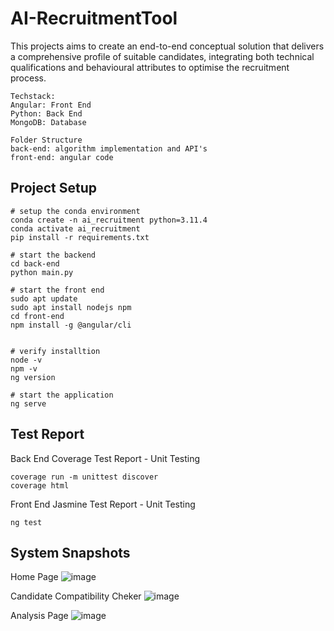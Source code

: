 # AI-RecruitmentTool



This projects aims to create an end-to-end conceptual solution that delivers a comprehensive profile of suitable candidates,
integrating both technical qualifications and behavioural attributes to optimise the recruitment process.



```
Techstack:
Angular: Front End
Python: Back End
MongoDB: Database
```

```
Folder Structure 
back-end: algorithm implementation and API's
front-end: angular code 
```

## Project Setup

```
# setup the conda environment
conda create -n ai_recruitment python=3.11.4
conda activate ai_recruitment
pip install -r requirements.txt

# start the backend
cd back-end
python main.py

# start the front end
sudo apt update
sudo apt install nodejs npm
cd front-end
npm install -g @angular/cli


# verify installtion
node -v
npm -v
ng version

# start the application
ng serve
```


## Test Report

Back End Coverage Test Report - Unit Testing

```
coverage run -m unittest discover
coverage html
```



Front End Jasmine Test Report - Unit Testing
```
ng test
```

## System Snapshots

Home Page
![image](https://github.com/user-attachments/assets/b394a51f-bb97-4108-a9db-4aefce089dcd)


Candidate Compatibility Cheker
![image](https://github.com/user-attachments/assets/7eb69d22-db8f-4a7c-a4e3-e4a60460ffc4)


Analysis Page
![image](https://github.com/user-attachments/assets/6bda1548-c672-4512-b9b4-6a80fd6ff3e6)






